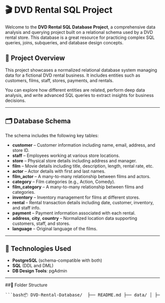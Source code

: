# 🎬 DVD Rental SQL Project

Welcome to the **DVD Rental SQL Database Project**, a comprehensive data analysis and querying project built on a relational schema used by a DVD rental store. This database is a great resource for practicing complex SQL queries, joins, subqueries, and database design concepts.

## 📂 Project Overview

This project showcases a normalized relational database system managing data for a fictional DVD rental business. It includes entities such as customers, films, staff, stores, payments, and rentals.

You can explore how different entities are related, perform deep data analysis, and write advanced SQL queries to extract insights for business decisions.

---

## 🗂️ Database Schema

The schema includes the following key tables:

- **customer** – Customer information including name, email, address, and store ID.
- **staff** – Employees working at various store locations.
- **store** – Physical store details including address and manager.
- **film** – Movie details including title, description, length, rental rate, etc.
- **actor** – Actor details with first and last names.
- **film_actor** – A many-to-many relationship between films and actors.
- **category** – Film categories (e.g., Action, Comedy).
- **film_category** – A many-to-many relationship between films and categories.
- **inventory** – Inventory management for films at different stores.
- **rental** – Rental transaction details including date, customer, inventory, and staff info.
- **payment** – Payment information associated with each rental.
- **address**, **city**, **country** – Normalized location data supporting customers, staff, and stores.
- **language** – Original language of the films.

---

## 🔧 Technologies Used

- **PostgreSQL** (schema-compatible with both)
- **SQL** (DDL and DML)
- **DB Design Tools**: pgAdmin

---

##📁 Folder Structure
<pre>```bash📦 DVD-Rental-Database/  ├── README.md ├── data/ │ ├── Sql Tables Data/ │ └── Raw Data/ ├── queries/ │ ├── all_queries.sql │ ├── easy_queries.sql │ ├── medium_queries.sql │ └── hard_queries.sql └── images/ └── er_diagram.png```</pre>


